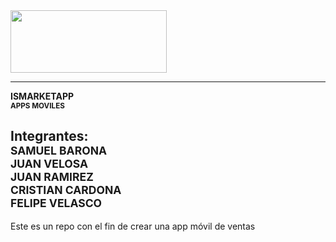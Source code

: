 <img src=https://www.icesi.edu.co/buscar-personas/assets/img/ban-icesi.png width="250" height="100" align="center">


-------------------

**ISMARKETAPP<br>**
**<small>APPS MOVILES</small>**

**Integrantes:**
**<small><br>SAMUEL BARONA</small>**
**<small><br>JUAN VELOSA</small>**
**<small><br>JUAN RAMIREZ</small>**
**<small><br>CRISTIAN CARDONA</small>**
**<small><br>FELIPE VELASCO</small>**
------


Este es un repo con el fin de crear una app móvil de ventas 


